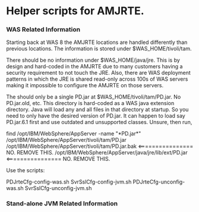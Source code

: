 # **Helper scripts for AMJRTE.**

### WAS Related Information ###
Starting back at WAS 8 the AMJRTE locations are handled differently than previous locations.
The information is stored under $WAS_HOME/tivoli/tam.

There should be no information under $WAS_HOME/java/jre.  This is by design and hard-coded in the AMJRTE due to many customers having a security requirement to not touch the JRE.  Also, there are WAS deployment patterns in which the JRE is shared read-only across 100s of WAS servers making it impossible to configure the AMJRTE on those servers.

The should only be a single PD.jar at $WAS_HOME/tivoli/tam/PD.jar.  No PD.jar.old, etc.  This directory is hard-coded as a WAS java extension directory.  Java will load any and all files in that directory at startup.  So you need to only have the desired version of PD.jar.  It can happen to load say PD.jar.6.1 first and use outdated and unsupported classes.  Unsure, then run,

find /opt/IBM/WebSphere/AppServer -name "\*PD.jar\*"
/opt/IBM/WebSphere/AppServer/tivoli/tam/PD.jar
/opt/IBM/WebSphere/AppServer/tivoli/tam/PD.jar.bak   <================ NO.  REMOVE THIS.
/opt/IBM/WebSphere/AppServer/java/jre/lib/ext/PD.jar <================ NO.  REMOVE THIS.

Use the scripts:

PDJrteCfg-config-was.sh  SvrSslCfg-config-jvm.sh  PDJrteCfg-unconfig-was.sh  SvrSslCfg-unconfig-jvm.sh



### Stand-alone JVM Related Information ###
